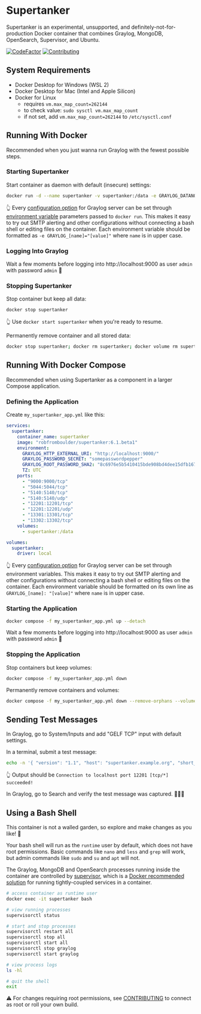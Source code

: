 # Supertanker
Supertanker is an experimental, unsupported, and definitely-not-for-production Docker container that combines Graylog, MongoDB, OpenSearch, Supervisor, and Ubuntu.

[![CodeFactor](https://www.codefactor.io/repository/github/RobDickinson/supertanker/badge)](https://www.codefactor.io/repository/github/RobDickinson/supertanker)
[![Contributing](https://img.shields.io/badge/contributions-welcome-green.svg)](https://github.com/RobDickinson/supertanker/blob/v6.1.x/CONTRIBUTING.md)

## System Requirements

* Docker Desktop for Windows (WSL 2)
* Docker Desktop for Mac (Intel and Apple Silicon)
* Docker for Linux 
    * requires `vm.max_map_count=262144`
    * to check value: `sudo sysctl vm.max_map_count`
    * if not set, add `vm.max_map_count=262144` to `/etc/sysctl.conf`


## Running With Docker

Recommended when you just wanna run Graylog with the fewest possible steps.

### Starting Supertanker

Start container as daemon with default (insecure) settings:
```bash
docker run -d --name supertanker -v supertanker:/data -e GRAYLOG_DATANODE_INSECURE_STARTUP="true" -e GRAYLOG_DATANODE_PASSWORD_SECRET="somepasswordpeppersomepasswordpeppersomepasswordpeppersomepasswordpepper" -e GRAYLOG_HTTP_EXTERNAL_URI="http://localhost:9000/" -e GRAYLOG_PASSWORD_SECRET="somepasswordpeppersomepasswordpeppersomepasswordpeppersomepasswordpepper" -e GRAYLOG_ROOT_PASSWORD_SHA2="8c6976e5b5410415bde908bd4dee15dfb167a9c873fc4bb8a81f6f2ab448a918" -e TZ=UTC -p 5044:5044/tcp -p 5140:5140/tcp -p 5140:5140/udp -p 9000:9000/tcp -p 12201:12201/tcp -p 12201:12201/udp -p 13301:13301/tcp -p 13302:13302/tcp robfromboulder/supertanker:6.1.beta1-datanode
```

👆 Every [configuration option](https://go2docs.graylog.org/current/setting_up_graylog/server.conf.html) for Graylog server can be set through
[environment variable](https://docs.docker.com/reference/cli/docker/container/run/#env) parameters passed to `docker run`. This makes it
easy to try out SMTP alerting and other configurations without connecting a bash shell or editing files on the container. Each environment variable
should be formatted as `-e GRAYLOG_[name]="[value]"` where `name` is in upper case.

### Logging Into Graylog

Wait a few moments before logging into http://localhost:9000 as user `admin` with password `admin` 🎉

### Stopping Supertanker

Stop container but keep all data:
```bash
docker stop supertanker
```
👆 Use `docker start supertanker` when you're ready to resume.

Permanently remove container and all stored data:
```bash
docker stop supertanker; docker rm supertanker; docker volume rm supertanker
```


## Running With Docker Compose

Recommended when using Supertanker as a component in a larger Compose application.

### Defining the Application

Create `my_supertanker_app.yml` like this:
```yaml
services:
  supertanker:
    container_name: supertanker
    image: "robfromboulder/supertanker:6.1.beta1"
    environment:
      GRAYLOG_HTTP_EXTERNAL_URI: "http://localhost:9000/"
      GRAYLOG_PASSWORD_SECRET: "somepasswordpepper"
      GRAYLOG_ROOT_PASSWORD_SHA2: "8c6976e5b5410415bde908bd4dee15dfb167a9c873fc4bb8a81f6f2ab448a918"
      TZ: UTC
    ports:
      - "9000:9000/tcp"
      - "5044:5044/tcp"
      - "5140:5140/tcp"
      - "5140:5140/udp"
      - "12201:12201/tcp"
      - "12201:12201/udp"
      - "13301:13301/tcp"
      - "13302:13302/tcp"
    volumes:
      - supertanker:/data

volumes:
  supertanker:
    driver: local
```
👆 Every [configuration option](https://go2docs.graylog.org/current/setting_up_graylog/server.conf.html) for Graylog server can be set through environment
variables. This makes it easy to try out SMTP alerting and other configurations without connecting a bash shell or editing files on the container.
Each environment variable should be formatted on its own line as `GRAYLOG_[name]: "[value]"` where `name` is in upper case.

### Starting the Application

```bash
docker compose -f my_supertanker_app.yml up --detach
```

Wait a few moments before logging into http://localhost:9000 as user `admin` with password `admin` 🎉

### Stopping the Application

Stop containers but keep volumes:
```bash
docker compose -f my_supertanker_app.yml down
```

Permanently remove containers and volumes:
```bash
docker compose -f my_supertanker_app.yml down --remove-orphans --volumes
```


## Sending Test Messages

In Graylog, go to System/Inputs and add "GELF TCP" input with default settings.

In a terminal, submit a test message:
```bash
echo -n '{ "version": "1.1", "host": "supertanker.example.org", "short_message": "A short message", "level": 5, "_some_info": "foo" }' | nc -w0 -v localhost 12201
```
👆 Output should be `Connection to localhost port 12201 [tcp/*] succeeded!`

In Graylog, go to Search and verify the test message was captured. 🎉🎉🎉


## Using a Bash Shell

This container is not a walled garden, so explore and make changes as you like! 💪

Your bash shell will run as the `runtime` user by default, which does not have root permissions. Basic commands like `nano` and `less` and `grep` will work,
but admin commands like `sudo` and `su` and `apt` will not.

The Graylog, MongoDB and OpenSearch processes running inside the container are controlled by [supervisor](http://supervisord.org/index.html), which is a
[Docker recommended solution](https://docs.docker.com/engine/containers/multi-service_container/) for running tightly-coupled services in a container.

```bash
# access container as runtime user
docker exec -it supertanker bash

# view running processes
supervisorctl status

# start and stop processes
supervisorctl restart all
supervisorctl stop all
supervisorctl start all
supervisorctl stop graylog
supervisorctl start graylog

# view process logs
ls -hl

# quit the shell
exit
```

⚠️ For changes requiring root permissions, see [CONTRIBUTING](CONTRIBUTING.md) to connect as root or roll your own build.

